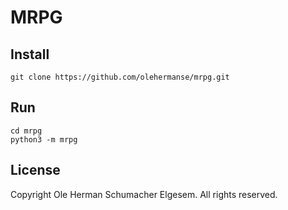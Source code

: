 # MRPG

## Install

```
git clone https://github.com/olehermanse/mrpg.git
```

## Run

```
cd mrpg
python3 -m mrpg
```

## License

Copyright Ole Herman Schumacher Elgesem.
All rights reserved.
